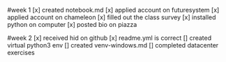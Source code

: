 #week 1
[x] created notebook.md
[x] applied account on futuresystem
[x] applied account on chameleon
[x] filled out the class survey
[x] installed python on computer
[x] posted bio on piazza

#week 2
[x] received hid on github
[x] readme.yml is correct
[] created virtual python3 env
[] created venv-windows.md
[] completed datacenter exercises
